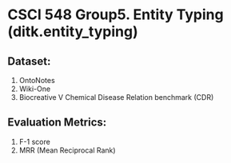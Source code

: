 # CSCI 548 Group5. Entity Typing (ditk.entity_typing)

## Dataset:
1.	OntoNotes
2.	Wiki-One
3.	Biocreative V Chemical Disease Relation benchmark (CDR)


## Evaluation Metrics:
1.	F-1 score
2.	MRR (Mean Reciprocal Rank)
